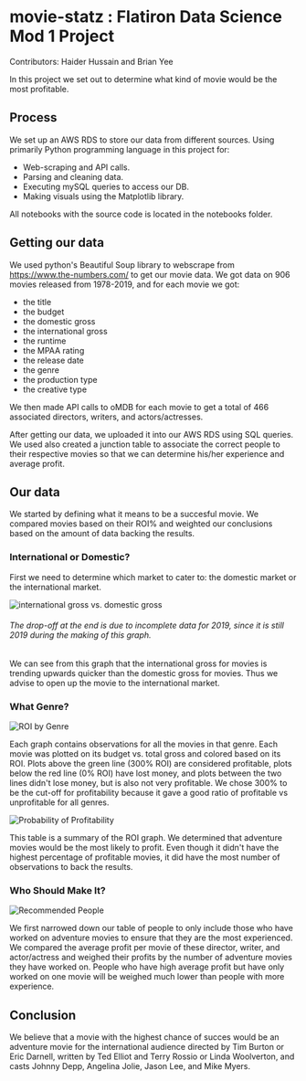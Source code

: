 # movie-statz : Flatiron Data Science Mod 1 Project
Contributors: Haider Hussain and Brian Yee

In this project we set out to determine what kind of movie would be the most profitable.
## Process
We set up an AWS RDS to store our data from different sources.
Using primarily Python programming language in this project for: 
- Web-scraping and API calls.
- Parsing and cleaning data.
- Executing mySQL queries to access our DB.
- Making visuals using the Matplotlib library.

All notebooks with the source code is located in the notebooks folder.
## Getting our data
We used python's Beautiful Soup library to webscrape from https://www.the-numbers.com/ to get our movie data. We got data on 906 movies released from 1978-2019, and for each movie we got:
- the title
- the budget
- the domestic gross
- the international gross
- the runtime
- the MPAA rating
- the release date
- the genre
- the production type
- the creative type

We then made API calls to oMDB for each movie to get a total of 466 associated directors, writers, and actors/actresses.

After getting our data, we uploaded it into our AWS RDS using SQL queries. We used also created a junction table to associate the correct people to their respective movies so that we can determine his/her experience and average profit.
## Our data
We started by defining what it means to be a succesful movie. We compared movies based on their ROI% and weighted our conclusions based on the amount of data backing the results.

### International or Domestic?
First we need to determine which market to cater to: the domestic market or the international market.

![international gross vs. domestic gross](./images/Int_vs_Dom_gross.png "International gross vs. Domestic gross")
###### The drop-off at the end is due to incomplete data for 2019, since it is still 2019 during the making of this graph.

We can see from this graph that the international gross for movies is trending upwards quicker than the domestic gross for movies. Thus we advise to open up the movie to the international market.

### What Genre?
![ROI by Genre](./images/ROI_by_genre.png "ROI by Genre")

Each graph contains observations for all the movies in that genre. Each movie was plotted on its budget vs. total gross and colored based on its ROI. Plots above the green line (300% ROI) are considered profitable, plots below the red line (0% ROI) have lost money, and plots between the two lines didn't lose money, but is also not very profitable. We chose 300% to be the cut-off for profitability because it gave a good ratio of profitable vs unprofitable for all genres.

![Probability of Profitability](./images/Profitability_by_genre.png "Probability of Profitability by Genre")

This table is a summary of the ROI graph. We determined that adventure movies would be the most likely to profit. Even though it didn't have the highest percentage of profitable movies, it did have the most number of observations to back the results. 

### Who Should Make It?
![Recommended People](./images/Recommended_people.png "Recommended directors, writers, and actors/actresses")

We first narrowed down our table of people to only include those who have worked on adventure movies to ensure that they are the most experienced. We compared the average profit per movie of these director, writer, and actor/actress and weighed their profits by the number of adventure movies they have worked on. People who have high average profit but have only worked on one movie will be weighed much lower than people with more experience.

## Conclusion
We believe that a movie with the highest chance of succes would be an adventure movie for the international audience directed by Tim Burton or Eric Darnell, written by Ted Elliot and Terry Rossio or Linda Woolverton, and casts Johnny Depp, Angelina Jolie, Jason Lee, and Mike Myers.
